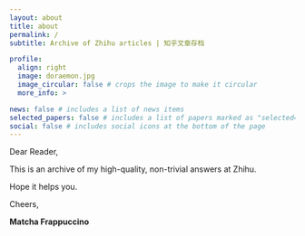 ```yaml
---
layout: about
title: about
permalink: /
subtitle: Archive of Zhihu articles | 知乎文章存档

profile:
  align: right
  image: doraemon.jpg
  image_circular: false # crops the image to make it circular
  more_info: >

news: false # includes a list of news items
selected_papers: false # includes a list of papers marked as "selected={true}"
social: false # includes social icons at the bottom of the page
---
```


Dear Reader,

This is an archive of my high-quality, non-trivial answers at Zhihu.

Hope it helps you.

Cheers,

**Matcha Frappuccino**